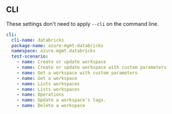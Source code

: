 ## CLI

These settings don't need to apply `--cli` on the command line.

``` yaml
cli:
  cli-name: databricks
  package-name: azure-mgmt-databricks
  namespace: azure.mgmt.databricks
  test-scenario:
    - name: Create or update workspace
    - name: Create or update workspace with custom parameters
    - name: Get a workspace with custom parameters
    - name: Get a workspace
    - name: Lists workspaces
    - name: Lists workspaces
    - name: Operations
    - name: Update a workspace's tags.
    - name: Delete a workspace
```